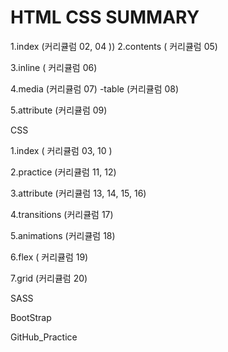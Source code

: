 # HTML CSS SUMMARY

1.index (커리큘럼 02, 04 )) 2.contents ( 커리큘럼 05)

3.inline ( 커리큘럼 06)

4.media (커리큘럼 07) -table (커리큘럼 08)

5.attribute (커리큘럼 09)

CSS

1.index ( 커리큘럼 03, 10 )

2.practice (커리큘럼 11, 12)

3.attribute (커리큘럼 13, 14, 15, 16)

4.transitions (커리큘럼 17)

5.animations (커리큘럼 18)

6.flex ( 커리큘럼 19)

7.grid (커리큘럼 20)

SASS

BootStrap

GitHub_Practice
